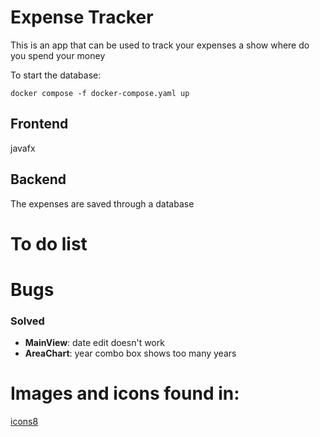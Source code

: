 # Expense Tracker

This is an app that can be used to track your expenses a show where do you spend your money

To start the database:
```shell
docker compose -f docker-compose.yaml up
```

## Frontend

javafx

## Backend 

The expenses are saved through a database 

# To do list



# Bugs

### Solved

* __MainView__: date edit doesn't work
* __AreaChart__: year combo box shows too many years

# Images and icons found in:

[icons8](https://icons8.it/icons)
